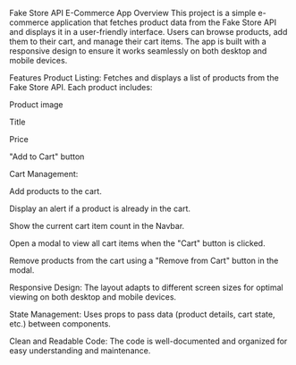 Fake Store API E-Commerce App
Overview
This project is a simple e-commerce application that fetches product data from the Fake Store API and displays it in a user-friendly interface. Users can browse products, add them to their cart, and manage their cart items. The app is built with a responsive design to ensure it works seamlessly on both desktop and mobile devices.

Features
Product Listing: Fetches and displays a list of products from the Fake Store API. Each product includes:

Product image

Title

Price

"Add to Cart" button

Cart Management:

Add products to the cart.

Display an alert if a product is already in the cart.

Show the current cart item count in the Navbar.

Open a modal to view all cart items when the "Cart" button is clicked.

Remove products from the cart using a "Remove from Cart" button in the modal.

Responsive Design: The layout adapts to different screen sizes for optimal viewing on both desktop and mobile devices.

State Management: Uses props to pass data (product details, cart state, etc.) between components.

Clean and Readable Code: The code is well-documented and organized for easy understanding and maintenance.
